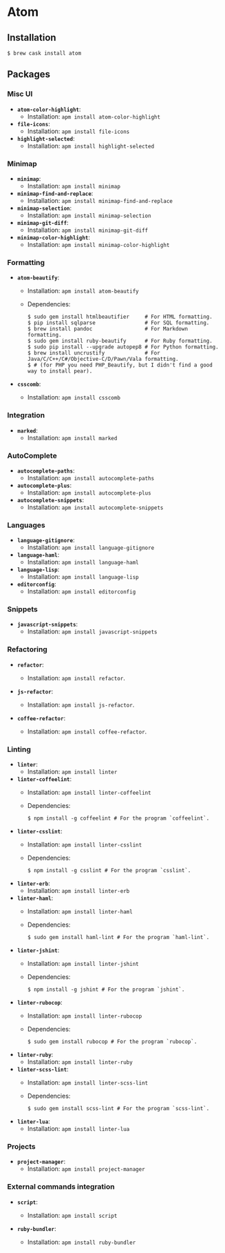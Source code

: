 # Atom

## Installation

```ShellSession
$ brew cask install atom
```

## Packages

### Misc UI

- **`atom-color-highlight`**:
  - Installation: `apm install atom-color-highlight`
- **`file-icons`**:
  - Installation: `apm install file-icons`
- **`highlight-selected`**:
  - Installation: `apm install highlight-selected`

### Minimap

- **`minimap`**:
  - Installation: `apm install minimap`
- **`minimap-find-and-replace`**:
  - Installation: `apm install minimap-find-and-replace`
- **`minimap-selection`**:
  - Installation: `apm install minimap-selection`
- **`minimap-git-diff`**:
  - Installation: `apm install minimap-git-diff`
- **`minimap-color-highlight`**:
  - Installation: `apm install minimap-color-highlight`

### Formatting

- **`atom-beautify`**:
  - Installation: `apm install atom-beautify`
  - Dependencies:

    ```ShellSession
    $ sudo gem install htmlbeautifier     # For HTML formatting.
    $ pip install sqlparse                # For SQL formatting.
    $ brew install pandoc                 # For Markdown formatting.
    $ sudo gem install ruby-beautify      # For Ruby formatting.
    $ sudo pip install --upgrade autopep8 # For Python formatting.
    $ brew install uncrustify             # For Java/C/C++/C#/Objective-C/D/Pawn/Vala formatting.
    $ # (for PHP you need PHP_Beautify, but I didn't find a good way to install pear).
    ```

- **`csscomb`**:
  - Installation: `apm install csscomb`

### Integration

- **`marked`**:
  - Installation: `apm install marked`

### AutoComplete

- **`autocomplete-paths`**:
  - Installation: `apm install autocomplete-paths`
- **`autocomplete-plus`**:
  - Installation: `apm install autocomplete-plus`
- **`autocomplete-snippets`**:
  - Installation: `apm install autocomplete-snippets`

### Languages

- **`language-gitignore`**:
  - Installation: `apm install language-gitignore`
- **`language-haml`**:
  - Installation: `apm install language-haml`
- **`language-lisp`**:
  - Installation: `apm install language-lisp`
- **`editorconfig`**:
  - Installation: `apm install editorconfig`

### Snippets

- **`javascript-snippets`**:
  - Installation: `apm install javascript-snippets`

### Refactoring

- **`refactor`**:
  - Installation: `apm install refactor`.

- **`js-refactor`**:
  - Installation: `apm install js-refactor`.

- **`coffee-refactor`**:
  - Installation: `apm install coffee-refactor`.

### Linting

- **`linter`**:
  - Installation: `apm install linter`
- **`linter-coffeelint`**:
  - Installation: `apm install linter-coffeelint`
  - Dependencies:

    ```ShellSession
    $ npm install -g coffeelint # For the program `coffeelint`.
    ```
- **`linter-csslint`**:
  - Installation: `apm install linter-csslint`
  - Dependencies:

    ```ShellSession
    $ npm install -g csslint # For the program `csslint`.
    ```
- **`linter-erb`**:
  - Installation: `apm install linter-erb`
- **`linter-haml`**:
  - Installation: `apm install linter-haml`
  - Dependencies:

    ```ShellSession
    $ sudo gem install haml-lint # For the program `haml-lint`.
    ```
- **`linter-jshint`**:
  - Installation: `apm install linter-jshint`
  - Dependencies:

    ```ShellSession
    $ npm install -g jshint # For the program `jshint`.
    ```
- **`linter-rubocop`**:
  - Installation: `apm install linter-rubocop`
  - Dependencies:

    ```ShellSession
    $ sudo gem install rubocop # For the program `rubocop`.
    ```
- **`linter-ruby`**:
  - Installation: `apm install linter-ruby`
- **`linter-scss-lint`**:
  - Installation: `apm install linter-scss-lint`
  - Dependencies:

    ```ShellSession
    $ sudo gem install scss-lint # For the program `scss-lint`.
    ```
- **`linter-lua`**:
  - Installation: `apm install linter-lua`

### Projects

- **`project-manager`**:
  - Installation: `apm install project-manager`

### External commands integration

- **`script`**:
  - Installation: `apm install script`

- **`ruby-bundler`**:
  - Installation: `apm install ruby-bundler`
